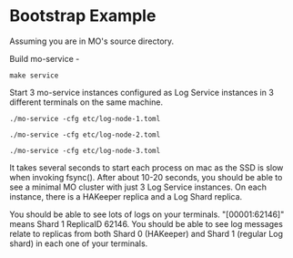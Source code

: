 # Bootstrap Example

Assuming you are in MO's source directory.

Build mo-service -
```
make service
```
Start 3 mo-service instances configured as Log Service instances in 3 different terminals on the same machine. 

```
./mo-service -cfg etc/log-node-1.toml
```
```
./mo-service -cfg etc/log-node-2.toml
```
```
./mo-service -cfg etc/log-node-3.toml
```

It takes several seconds to start each process on mac as the SSD is slow when invoking fsync(). After about 10-20 seconds, you should be able to see a minimal MO cluster with just 3 Log Service instances. On each instance, there is a HAKeeper replica and a Log Shard replica. 

You should be able to see lots of logs on your terminals. "[00001:62146]" means Shard 1 ReplicaID 62146. You should be able to see log messages relate to replicas from both Shard 0 (HAKeeper) and Shard 1 (regular Log shard) in each one of your terminals.
